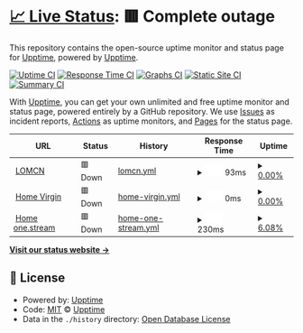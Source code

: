 # [📈 Live Status](https://demo.upptime.js.org): <!--live status--> **🟥 Complete outage**

This repository contains the open-source uptime monitor and status page for [Upptime](https://upptime.js.org), powered by [Upptime](https://github.com/upptime/upptime).

[![Uptime CI](https://github.com/upptime/upptime/workflows/Uptime%20CI/badge.svg)](https://github.com/upptime/upptime/actions?query=workflow%3A%22Uptime+CI%22)
[![Response Time CI](https://github.com/upptime/upptime/workflows/Response%20Time%20CI/badge.svg)](https://github.com/upptime/upptime/actions?query=workflow%3A%22Response+Time+CI%22)
[![Graphs CI](https://github.com/upptime/upptime/workflows/Graphs%20CI/badge.svg)](https://github.com/upptime/upptime/actions?query=workflow%3A%22Graphs+CI%22)
[![Static Site CI](https://github.com/upptime/upptime/workflows/Static%20Site%20CI/badge.svg)](https://github.com/upptime/upptime/actions?query=workflow%3A%22Static+Site+CI%22)
[![Summary CI](https://github.com/upptime/upptime/workflows/Summary%20CI/badge.svg)](https://github.com/upptime/upptime/actions?query=workflow%3A%22Summary+CI%22)

With [Upptime](https://upptime.js.org), you can get your own unlimited and free uptime monitor and status page, powered entirely by a GitHub repository. We use [Issues](https://github.com/upptime/upptime/issues) as incident reports, [Actions](https://github.com/upptime/upptime/actions) as uptime monitors, and [Pages](https://demo.upptime.js.org) for the status page.

<!--start: status pages-->
<!-- This summary is generated by Upptime (https://github.com/upptime/upptime) -->
<!-- Do not edit this manually, your changes will be overwritten -->
<!-- prettier-ignore -->
| URL | Status | History | Response Time | Uptime |
| --- | ------ | ------- | ------------- | ------ |
| <img alt="" src="https://icons.duckduckgo.com/ip3/www.lomcn.net.ico" height="13"> [LOMCN](https://www.lomcn.net) | 🟥 Down | [lomcn.yml](https://github.com/Smir/uptime/commits/HEAD/history/lomcn.yml) | <details><summary><img alt="Response time graph" src="./graphs/lomcn/response-time-week.png" height="20"> 93ms</summary><br><a href="https://upptime.github.io/upptime/history/lomcn"><img alt="Response time 81" src="https://img.shields.io/endpoint?url=https%3A%2F%2Fraw.githubusercontent.com%2FSmir%2Fuptime%2FHEAD%2Fapi%2Flomcn%2Fresponse-time.json"></a><br><a href="https://upptime.github.io/upptime/history/lomcn"><img alt="24-hour response time 99" src="https://img.shields.io/endpoint?url=https%3A%2F%2Fraw.githubusercontent.com%2FSmir%2Fuptime%2FHEAD%2Fapi%2Flomcn%2Fresponse-time-day.json"></a><br><a href="https://upptime.github.io/upptime/history/lomcn"><img alt="7-day response time 93" src="https://img.shields.io/endpoint?url=https%3A%2F%2Fraw.githubusercontent.com%2FSmir%2Fuptime%2FHEAD%2Fapi%2Flomcn%2Fresponse-time-week.json"></a><br><a href="https://upptime.github.io/upptime/history/lomcn"><img alt="30-day response time 84" src="https://img.shields.io/endpoint?url=https%3A%2F%2Fraw.githubusercontent.com%2FSmir%2Fuptime%2FHEAD%2Fapi%2Flomcn%2Fresponse-time-month.json"></a><br><a href="https://upptime.github.io/upptime/history/lomcn"><img alt="1-year response time 81" src="https://img.shields.io/endpoint?url=https%3A%2F%2Fraw.githubusercontent.com%2FSmir%2Fuptime%2FHEAD%2Fapi%2Flomcn%2Fresponse-time-year.json"></a></details> | <details><summary><a href="https://upptime.github.io/upptime/history/lomcn">0.00%</a></summary><a href="https://upptime.github.io/upptime/history/lomcn"><img alt="All-time uptime 0.00%" src="https://img.shields.io/endpoint?url=https%3A%2F%2Fraw.githubusercontent.com%2FSmir%2Fuptime%2FHEAD%2Fapi%2Flomcn%2Fuptime.json"></a><br><a href="https://upptime.github.io/upptime/history/lomcn"><img alt="24-hour uptime 0.00%" src="https://img.shields.io/endpoint?url=https%3A%2F%2Fraw.githubusercontent.com%2FSmir%2Fuptime%2FHEAD%2Fapi%2Flomcn%2Fuptime-day.json"></a><br><a href="https://upptime.github.io/upptime/history/lomcn"><img alt="7-day uptime 0.00%" src="https://img.shields.io/endpoint?url=https%3A%2F%2Fraw.githubusercontent.com%2FSmir%2Fuptime%2FHEAD%2Fapi%2Flomcn%2Fuptime-week.json"></a><br><a href="https://upptime.github.io/upptime/history/lomcn"><img alt="30-day uptime 0.00%" src="https://img.shields.io/endpoint?url=https%3A%2F%2Fraw.githubusercontent.com%2FSmir%2Fuptime%2FHEAD%2Fapi%2Flomcn%2Fuptime-month.json"></a><br><a href="https://upptime.github.io/upptime/history/lomcn"><img alt="1-year uptime 0.00%" src="https://img.shields.io/endpoint?url=https%3A%2F%2Fraw.githubusercontent.com%2FSmir%2Fuptime%2FHEAD%2Fapi%2Flomcn%2Fuptime-year.json"></a></details>
| <img alt="" src="https://icons.duckduckgo.com/ip3/null.ico" height="13"> [Home Virgin](86.2.17.233) | 🟥 Down | [home-virgin.yml](https://github.com/Smir/uptime/commits/HEAD/history/home-virgin.yml) | <details><summary><img alt="Response time graph" src="./graphs/home-virgin/response-time-week.png" height="20"> 0ms</summary><br><a href="https://upptime.github.io/upptime/history/home-virgin"><img alt="Response time 0" src="https://img.shields.io/endpoint?url=https%3A%2F%2Fraw.githubusercontent.com%2FSmir%2Fuptime%2FHEAD%2Fapi%2Fhome-virgin%2Fresponse-time.json"></a><br><a href="https://upptime.github.io/upptime/history/home-virgin"><img alt="24-hour response time 0" src="https://img.shields.io/endpoint?url=https%3A%2F%2Fraw.githubusercontent.com%2FSmir%2Fuptime%2FHEAD%2Fapi%2Fhome-virgin%2Fresponse-time-day.json"></a><br><a href="https://upptime.github.io/upptime/history/home-virgin"><img alt="7-day response time 0" src="https://img.shields.io/endpoint?url=https%3A%2F%2Fraw.githubusercontent.com%2FSmir%2Fuptime%2FHEAD%2Fapi%2Fhome-virgin%2Fresponse-time-week.json"></a><br><a href="https://upptime.github.io/upptime/history/home-virgin"><img alt="30-day response time 0" src="https://img.shields.io/endpoint?url=https%3A%2F%2Fraw.githubusercontent.com%2FSmir%2Fuptime%2FHEAD%2Fapi%2Fhome-virgin%2Fresponse-time-month.json"></a><br><a href="https://upptime.github.io/upptime/history/home-virgin"><img alt="1-year response time 0" src="https://img.shields.io/endpoint?url=https%3A%2F%2Fraw.githubusercontent.com%2FSmir%2Fuptime%2FHEAD%2Fapi%2Fhome-virgin%2Fresponse-time-year.json"></a></details> | <details><summary><a href="https://upptime.github.io/upptime/history/home-virgin">0.00%</a></summary><a href="https://upptime.github.io/upptime/history/home-virgin"><img alt="All-time uptime 0.00%" src="https://img.shields.io/endpoint?url=https%3A%2F%2Fraw.githubusercontent.com%2FSmir%2Fuptime%2FHEAD%2Fapi%2Fhome-virgin%2Fuptime.json"></a><br><a href="https://upptime.github.io/upptime/history/home-virgin"><img alt="24-hour uptime 0.00%" src="https://img.shields.io/endpoint?url=https%3A%2F%2Fraw.githubusercontent.com%2FSmir%2Fuptime%2FHEAD%2Fapi%2Fhome-virgin%2Fuptime-day.json"></a><br><a href="https://upptime.github.io/upptime/history/home-virgin"><img alt="7-day uptime 0.00%" src="https://img.shields.io/endpoint?url=https%3A%2F%2Fraw.githubusercontent.com%2FSmir%2Fuptime%2FHEAD%2Fapi%2Fhome-virgin%2Fuptime-week.json"></a><br><a href="https://upptime.github.io/upptime/history/home-virgin"><img alt="30-day uptime 0.00%" src="https://img.shields.io/endpoint?url=https%3A%2F%2Fraw.githubusercontent.com%2FSmir%2Fuptime%2FHEAD%2Fapi%2Fhome-virgin%2Fuptime-month.json"></a><br><a href="https://upptime.github.io/upptime/history/home-virgin"><img alt="1-year uptime 0.00%" src="https://img.shields.io/endpoint?url=https%3A%2F%2Fraw.githubusercontent.com%2FSmir%2Fuptime%2FHEAD%2Fapi%2Fhome-virgin%2Fuptime-year.json"></a></details>
| <img alt="" src="https://icons.duckduckgo.com/ip3/null.ico" height="13"> [Home one.stream](87.74.111.249) | 🟥 Down | [home-one-stream.yml](https://github.com/Smir/uptime/commits/HEAD/history/home-one-stream.yml) | <details><summary><img alt="Response time graph" src="./graphs/home-one-stream/response-time-week.png" height="20"> 230ms</summary><br><a href="https://upptime.github.io/upptime/history/home-one-stream"><img alt="Response time 221" src="https://img.shields.io/endpoint?url=https%3A%2F%2Fraw.githubusercontent.com%2FSmir%2Fuptime%2FHEAD%2Fapi%2Fhome-one-stream%2Fresponse-time.json"></a><br><a href="https://upptime.github.io/upptime/history/home-one-stream"><img alt="24-hour response time 252" src="https://img.shields.io/endpoint?url=https%3A%2F%2Fraw.githubusercontent.com%2FSmir%2Fuptime%2FHEAD%2Fapi%2Fhome-one-stream%2Fresponse-time-day.json"></a><br><a href="https://upptime.github.io/upptime/history/home-one-stream"><img alt="7-day response time 230" src="https://img.shields.io/endpoint?url=https%3A%2F%2Fraw.githubusercontent.com%2FSmir%2Fuptime%2FHEAD%2Fapi%2Fhome-one-stream%2Fresponse-time-week.json"></a><br><a href="https://upptime.github.io/upptime/history/home-one-stream"><img alt="30-day response time 225" src="https://img.shields.io/endpoint?url=https%3A%2F%2Fraw.githubusercontent.com%2FSmir%2Fuptime%2FHEAD%2Fapi%2Fhome-one-stream%2Fresponse-time-month.json"></a><br><a href="https://upptime.github.io/upptime/history/home-one-stream"><img alt="1-year response time 221" src="https://img.shields.io/endpoint?url=https%3A%2F%2Fraw.githubusercontent.com%2FSmir%2Fuptime%2FHEAD%2Fapi%2Fhome-one-stream%2Fresponse-time-year.json"></a></details> | <details><summary><a href="https://upptime.github.io/upptime/history/home-one-stream">6.08%</a></summary><a href="https://upptime.github.io/upptime/history/home-one-stream"><img alt="All-time uptime 0.81%" src="https://img.shields.io/endpoint?url=https%3A%2F%2Fraw.githubusercontent.com%2FSmir%2Fuptime%2FHEAD%2Fapi%2Fhome-one-stream%2Fuptime.json"></a><br><a href="https://upptime.github.io/upptime/history/home-one-stream"><img alt="24-hour uptime 7.04%" src="https://img.shields.io/endpoint?url=https%3A%2F%2Fraw.githubusercontent.com%2FSmir%2Fuptime%2FHEAD%2Fapi%2Fhome-one-stream%2Fuptime-day.json"></a><br><a href="https://upptime.github.io/upptime/history/home-one-stream"><img alt="7-day uptime 6.08%" src="https://img.shields.io/endpoint?url=https%3A%2F%2Fraw.githubusercontent.com%2FSmir%2Fuptime%2FHEAD%2Fapi%2Fhome-one-stream%2Fuptime-week.json"></a><br><a href="https://upptime.github.io/upptime/history/home-one-stream"><img alt="30-day uptime 0.48%" src="https://img.shields.io/endpoint?url=https%3A%2F%2Fraw.githubusercontent.com%2FSmir%2Fuptime%2FHEAD%2Fapi%2Fhome-one-stream%2Fuptime-month.json"></a><br><a href="https://upptime.github.io/upptime/history/home-one-stream"><img alt="1-year uptime 0.81%" src="https://img.shields.io/endpoint?url=https%3A%2F%2Fraw.githubusercontent.com%2FSmir%2Fuptime%2FHEAD%2Fapi%2Fhome-one-stream%2Fuptime-year.json"></a></details>

<!--end: status pages-->

[**Visit our status website →**](https://demo.upptime.js.org)

## 📄 License

- Powered by: [Upptime](https://github.com/upptime/upptime)
- Code: [MIT](./LICENSE) © [Upptime](https://upptime.js.org)
- Data in the `./history` directory: [Open Database License](https://opendatacommons.org/licenses/odbl/1-0/)
